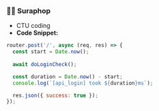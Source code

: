 ### 🧑‍💻 Suraphop
- CTU coding
- **Code Snippet:**
```javascript
router.post('/', async (req, res) => {
  const start = Date.now();
  
  await doLoginCheck();

  const duration = Date.now() - start;
  console.log(`[api_login] took ${duration}ms`);

  res.json({ success: true });
});
```

